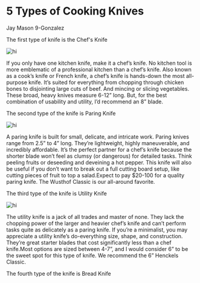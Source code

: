 # 5 Types of Cooking Knives
Jay Mason 9-Gonzalez

The first type of knife is the 
Chef's Knife





![hi](https://kitchenambition.b-cdn.net/wp-content/uploads/2021/06/miyabi-knife-740x445.jpg)





If you only have one kitchen knife, make it a chef’s knife. 
No kitchen tool is more emblematic of a professional kitchen than a chef’s knife. Also known as a cook’s knife or French knife, a chef’s knife is hands-down the most all-purpose knife. 
It’s suited for everything from chopping through chicken bones to disjointing large cuts of beef. And mincing or slicing vegetables.
These broad, heavy knives measure 6-12” long. But, for the best combination of usability and utility, I’d recommend an 8” blade.


The second type of the knife is
Paring Knife




![hi](https://kitchenambition.b-cdn.net/wp-content/uploads/2021/04/5-1024x683.png)




A paring knife is built for small, delicate, and intricate work. 
Paring knives range from 2.5” to 4” long. They’re lightweight, highly maneuverable, and incredibly affordable. 
It’s the perfect partner for a chef’s knife because the shorter blade won’t feel as clumsy (or dangerous) for detailed tasks. Think peeling fruits or deseeding and deveining a hot pepper.
This knife will also be useful if you don’t want to break out a full cutting board setup, like cutting pieces of fruit to top a salad.Expect to pay $20-100 for a quality paring knife. The Wusthof Classic is our all-around favorite.

The third type of the knife is
Utility Knife




![hi](https://kitchenambition.b-cdn.net/wp-content/uploads/2023/04/utility-knife-740x493.jpg)




The utility knife is a jack of all trades and master of none.
They lack the chopping power of the larger and heavier chef’s knife and can’t perform tasks quite as delicately as a paring knife. 
If you’re a minimalist, you may appreciate a utility knife’s do-everything size, shape, and construction. They’re great starter blades that cost significantly less than a chef knife.Most options are sized between 4-7”, and I would consider 6” to be the sweet spot for this type of knife. We recommend the 6” Henckels Classic.



The fourth type of the knife is
Bread Knife
